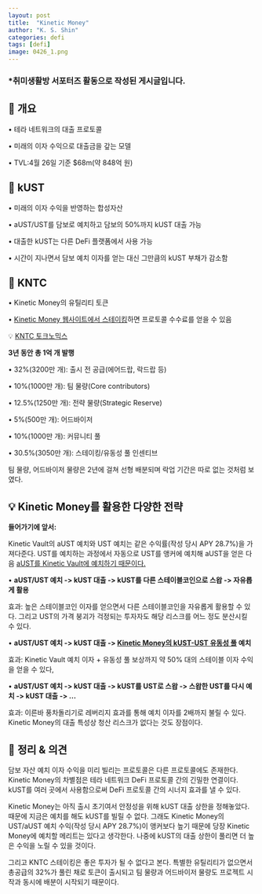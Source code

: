 ```yaml
---
layout: post
title:  "Kinetic Money"
author: "K. S. Shin"
categories: defi
tags: [defi]
image: 0426_1.png
---
```


### *취미생활방 서포터즈 활동으로 작성된 게시글입니다.

## 🔎 개요
• 테라 네트워크의 대출 프로토콜

• 미래의 이자 수익으로 대출금을 갚는 모델

• TVL:4월 26일 기준 $68m(약 848억 원)

## 🔎 kUST
• 미래의 이자 수익을 반영하는 합성자산

• aUST/UST를 담보로 예치하고 담보의 50%까지 kUST 대출 가능

• 대출한 kUST는 다른 DeFi 플랫폼에서 사용 가능

• 시간이 지나면서 담보 예치 이자를 얻는 대신 그만큼의 kUST 부채가 감소함

## 🔎 KNTC
• Kinetic Money의 유틸리티 토큰

• [Kinetic Money 웹사이트에서 스테이킹](https://app.kinetic.money/stake)하면 프로토콜 수수료를 얻을 수 있음

💡 [KNTC 토크노믹스](https://medium.com/@kinetic_money/chapter-5-kntc-tokenomics-44f92a88367b) 

**3년 동안 총 1억 개 발행**

• 32%(3200만 개): 출시 전 공급(에어드랍, 락드랍 등)

• 10%(1000만 개): 팀 물량(Core contributors)

• 12.5%(1250만 개): 전략 물량(Strategic Reserve)

• 5%(500만 개): 어드바이저

• 10%(1000만 개): 커뮤니티 풀 

• 30.5%(3050만 개): 스테이킹/유동성 풀 인센티브

팀 물량, 어드바이저 물량은 2년에 걸쳐 선형 배분되며 락업 기간은 따로 없는 것처럼 보였다.

## 💡 Kinetic Money를 활용한 다양한 전략
**들어가기에 앞서:**

Kinetic Vault의 aUST 예치와 UST 예치는 같은 수익률(작성 당시 APY 28.7%)을 가져다준다. UST를 예치하는 과정에서 자동으로 UST를 앵커에 예치해 aUST을 얻은 다음 [aUST를 Kinetic Vault에 예치하기 때문이다.](https://terrasco.pe/mainnet/contracts/terra1w93d2h57mkhkc8wgetvnj67peakvcpzgazvf2a)

• **aUST/UST 예치 -> kUST 대출 -> kUST를 다른 스테이블코인으로 스왑 -> 자유롭게 활용**

효과: 높은 스테이블코인 이자를 얻으면서 다른 스테이블코인을 자유롭게 활용할 수 있다. 그리고 UST의 가격 붕괴가 걱정되는 투자자도 해당 리스크를 어느 정도 분산시킬 수 있다.

• **aUST/UST 예치 -> kUST 대출 -> [Kinetic Money의 kUST-UST 유동성 풀](https://app.kinetic.money/stake) 예치**

효과: Kinetic Vault 예치 이자 + 유동성 풀 보상까지 약 50% 대의 스테이블 이자 수익을 얻을 수 있다,

• **aUST/UST 예치 -> kUST 대출 -> kUST를 UST로 스왑 -> 스왑한 UST를 다시 예치 -> kUST 대출 -> ...**

효과: 이른바 풍차돌리기로 레버리지 효과를 통해 예치 이자를 2배까지 불릴 수 있다. Kinetic Money의 대출 특성상 청산 리스크가 없다는 것도 장점이다.

## 🔎 정리 & 의견
담보 자산 예치 이자 수익을 미리 빌리는 프로토콜은 다른 프로토콜에도 존재한다. Kinetic Money의 차별점은 테라 네트워크 DeFi 프로토콜 간의 긴밀한 연결이다. kUST를 여러 곳에서 사용함으로써 DeFi 프로토콜 간의 시너지 효과를 낼 수 있다.

Kinetic Money는 아직 출시 초기여서 안정성을 위해 kUST 대출 상한을 정해놓았다. 때문에 지금은 예치를 해도 kUST를 빌릴 수 없다. 그래도 Kinetic Money의 UST/aUST 예치 수익(작성 당시 APY 28.7%)이 앵커보다 높기 때문에 당장 Kinetic Money에 예치할 메리트는 있다고 생각한다. 나중에 kUST의 대출 상한이 풀리면 더 높은 수익을 노릴 수 있을 것이다.

그리고 KNTC 스테이킹은 좋은 투자가 될 수 없다고 본다. 특별한 유틸리티가 없으면서 총공급의 32%가 풀린 채로 토큰이 출시되고 팀 물량과 어드바이저 물량도 프로젝트 시작과 동시에 배분이 시작되기 때문이다.